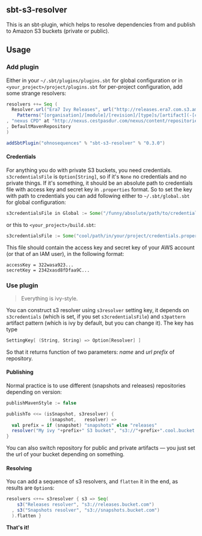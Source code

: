 ## sbt-s3-resolver

This is an sbt-plugin, which helps to resolve dependencies from and publish to Amazon S3 buckets (private or public).

## Usage

### Add plugin

Either in your `~/.sbt/plugins/plugins.sbt` for global configuration or in `<your_project>/project/plugins.sbt` for per-project configuration, add some strange resolvers:

```scala
resolvers ++= Seq (
  Resolver.url("Era7 Ivy Releases", url("http://releases.era7.com.s3.amazonaws.com"))(
    Patterns("[organisation]/[module]/[revision]/[type]s/[artifact](-[classifier]).[ext]"))
, "nexus CPD" at "http://nexus.cestpasdur.com/nexus/content/repositories/everything/"
, DefaultMavenRepository
)

addSbtPlugin("ohnosequences" % "sbt-s3-resolver" % "0.3.0")
```

#### Credentials

For anything you do with private S3 buckets, you need credentials. `s3credentialsFile` is `Option[String]`, so if it's `None` no credentials and no private things. If it's something, it should be an absolute path to credentials file with access key and secret key in `.properties` format. So to set the key with path to credentials you can add following either to `~/.sbt/global.sbt` for global configuration:

```scala
s3credentialsFile in Global := Some("/funny/absolute/path/to/credentials.properties")
```

or this to `<your_project>/build.sbt`:

```scala
s3credentialsFile := Some("cool/path/in/your/project/credentials.properties")
```

This file should contain the access key and secret key of your AWS account (or that of an IAM user), in the following format:

```
accessKey = 322wasa923...
secretKey = 2342xasd8fDfaa9C...
```

### Use plugin

> Everything is ivy-style.

You can construct s3 resolver using `s3resolver` setting key, it depends on `s3credentials` (which is set, if you set `s3credentialsFile`) and `s3pattern` artifact pattern (which is ivy by default, but you can change it). The key has type 

```scala
SettingKey[ (String, String) => Option[Resolver] ]
```

So that it returns function of two parameters: _name_ and _url prefix_ of repository.

#### Publishing

Normal practice is to use different (snapshots and releases) repositories depending on version:

```scala
publishMavenStyle := false

publishTo <<= (isSnapshot, s3resolver) { 
                (snapshot,   resolver) => 
  val prefix = if (snapshot) "snapshots" else "releases"
  resolver("My ivy "+prefix+" S3 bucket", "s3://"+prefix+".cool.bucket.com")
}
```

You can also switch repository for public and private artifacts — you just set the url of your bucket depending on something.

#### Resolving

You can add a sequence of s3 resolvers, and `flatten` it in the end, as results are `Option`s:

```scala
resolvers <++= s3resolver { s3 => Seq(
    s3("Releases resolver", "s3://releases.bucket.com")
  , s3("Snapshots resolver", "s3://snapshots.bucket.com")
  ).flatten }
```

**That's it!**
